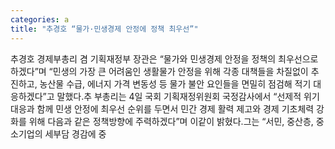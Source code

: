 ```yaml
---
categories: a
title: "추경호 “물가·민생경제 안정에 정책 최우선”"
---
```

추경호 경제부총리 겸 기획재정부 장관은 “물가와 민생경제 안정을 정책의 최우선으로 하겠다”며 “민생의 가장 큰 어려움인 생활물가 안정을 위해 각종 대책들을 차질없이 추진하고, 농산물 수급, 에너지 가격 변동성 등 물가 불안 요인들을 면밀히 점검해 적기 대응하겠다”고 말했다.추 부총리는 4일 국회 기획재정위원회 국정감사에서 “선제적 위기 대응과 함께 민생 안정에 최우선 순위를 두면서 민간 경제 활력 제고와 경제 기초체력 강화를 위해 다음과 같은 정책방향에 주력하겠다”며 이같이 밝혔다.그는 “서민, 중산층, 중소기업의 세부담 경감에 중